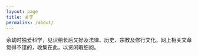 ```yaml
---
layout: page
title: 关于
permalink: /about/
---
```


余幼时独爱科学，见识稍长后又好及法律、历史、宗教及修行文化。网上相关文章觉得不错的，收集在此，以资闲暇细阅。
